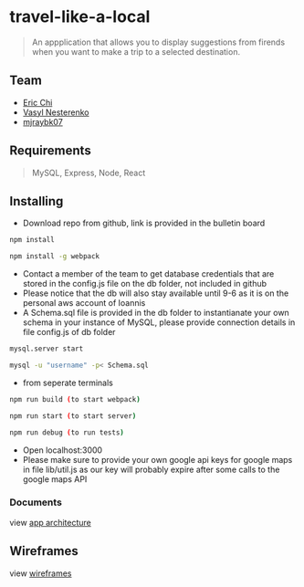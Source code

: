 # travel-like-a-local
> An appplication that allows you to display suggestions from firends when you want to make a trip to a selected destination.

## Team

  -  [Eric Chi](https://github.com/echi81)
  -  [Vasyl Nesterenko](https://github.com/vasyl-n)
  -  [mjraybk07](https://github.com/mjraybk07)

## Requirements
> MySQL, Express, Node, React

## Installing

  -  Download repo from github, link is provided in the bulletin board

  ```sh
  npm install
  ```
  ```sh
  npm install -g webpack
  ```
  -  Contact a member of the team to get database credentials that are stored in the config.js file on the db folder, not included in github
  -  Please notice that the db will also stay available until 9-6 as it is on the personal aws account of Ioannis
  -  A Schema.sql file is provided in the db folder to instantianate your own schema in your instance of MySQL, please provide connection details in file config.js of db folder

  ```sh
  mysql.server start
  ```

  ```sh
  mysql -u "username" -p< Schema.sql
  ```

-  from seperate terminals
  ```sh
npm run build (to start webpack)
  ```

  ```sh
 npm run start (to start server)
  ```
  
  ```sh
  npm run debug (to run tests)
  ```

  -  Open localhost:3000
  -  Please make sure to provide your own google api keys for google maps in file lib/util.js as our key will probably expire after some calls to the google maps API

### Documents

view [app architecture](https://github.com/BenevolentBactrians/travel-like-a-local/wiki/App-Architecture)

## Wireframes

view [wireframes](https://github.com/BenevolentBactrians/travel-like-a-local/wiki/Wireframes)




